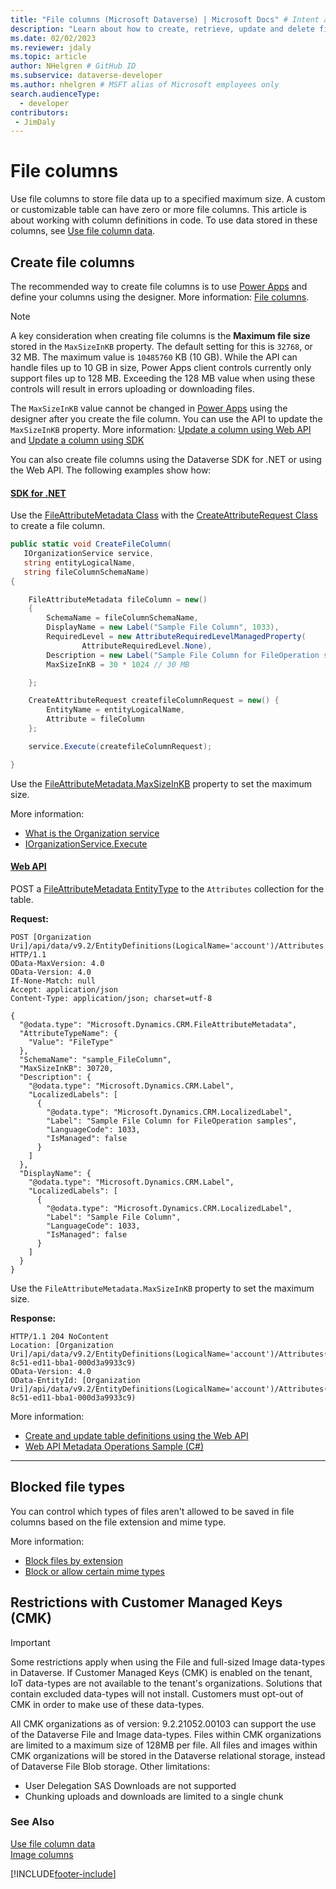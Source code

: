 ```yaml
---
title: "File columns (Microsoft Dataverse) | Microsoft Docs" # Intent and product brand in a unique string of 43-59 chars including spaces
description: "Learn about how to create, retrieve, update and delete file columns using code." # 115-145 characters including spaces. This abstract displays in the search result.
ms.date: 02/02/2023
ms.reviewer: jdaly
ms.topic: article
author: NHelgren # GitHub ID
ms.subservice: dataverse-developer
ms.author: nhelgren # MSFT alias of Microsoft employees only
search.audienceType: 
  - developer
contributors:
 - JimDaly
---
```

# File columns

Use file columns to store file data up to a specified maximum size. A custom or customizable table can have zero or more file columns. This article is about working with column definitions in code. To use data stored in these columns, see [Use file column data](file-column-data.md).

## Create file columns

The recommended way to create file columns is to use [Power Apps](https://make.powerapps.com/?utm_source=padocs&utm_medium=linkinadoc&utm_campaign=referralsfromdoc) and define your columns using the designer. More information: [File columns](../../maker/data-platform/types-of-fields.md#file-columns).

> [!NOTE]
> A key consideration when creating file columns is the **Maximum file size** stored in the `MaxSizeInKB` property. The default setting for this is `32768`, or 32 MB. The maximum value is `10485760` KB (10 GB). While the API can handle files up to 10 GB in size, Power Apps client controls currently only support files up to 128 MB. Exceeding the 128 MB value when using these controls will result in errors uploading or downloading files.
>
> The `MaxSizeInKB` value cannot be changed in [Power Apps](https://make.powerapps.com/?utm_source=padocs&utm_medium=linkinadoc&utm_campaign=referralsfromdoc) using the designer after you create the file column.
> You can use the API to update the `MaxSizeInKB` property. More information: [Update a column using Web API](webapi/create-update-column-definitions-using-web-api.md#update-a-column) and [Update a column using SDK](org-service/metadata-attributemetadata.md#update-a-column)

You can also create file columns using the Dataverse SDK for .NET or using the Web API. The following examples show how:

#### [SDK for .NET](#tab/sdk)

Use the [FileAttributeMetadata Class](xref:Microsoft.Xrm.Sdk.Metadata.FileAttributeMetadata) with the [CreateAttributeRequest Class](xref:Microsoft.Xrm.Sdk.Messages.CreateAttributeRequest) to create a file column.


```csharp
public static void CreateFileColumn(
   IOrganizationService service, 
   string entityLogicalName, 
   string fileColumnSchemaName) 
{

    FileAttributeMetadata fileColumn = new()
    {
        SchemaName = fileColumnSchemaName,
        DisplayName = new Label("Sample File Column", 1033),
        RequiredLevel = new AttributeRequiredLevelManagedProperty(
                AttributeRequiredLevel.None),
        Description = new Label("Sample File Column for FileOperation samples", 1033),
        MaxSizeInKB = 30 * 1024 // 30 MB

    };

    CreateAttributeRequest createfileColumnRequest = new() {
        EntityName = entityLogicalName,
        Attribute = fileColumn                   
    };

    service.Execute(createfileColumnRequest);

}
```

Use the [FileAttributeMetadata.MaxSizeInKB](xref:Microsoft.Xrm.Sdk.Metadata.FileAttributeMetadata.MaxSizeInKB) property to set the maximum size.

More information:

- [What is the Organization service](org-service/overview.md)
- [IOrganizationService.Execute](xref:Microsoft.Xrm.Sdk.IOrganizationService.Execute*)

#### [Web API](#tab/webapi)

POST a [FileAttributeMetadata EntityType](xref:Microsoft.Dynamics.CRM.FileAttributeMetadata) to the `Attributes` collection for the table.

**Request:**

```http
POST [Organization Uri]/api/data/v9.2/EntityDefinitions(LogicalName='account')/Attributes HTTP/1.1
OData-MaxVersion: 4.0
OData-Version: 4.0
If-None-Match: null
Accept: application/json
Content-Type: application/json; charset=utf-8

{
  "@odata.type": "Microsoft.Dynamics.CRM.FileAttributeMetadata",
  "AttributeTypeName": {
    "Value": "FileType"
  },
  "SchemaName": "sample_FileColumn",
  "MaxSizeInKB": 30720,
  "Description": {
    "@odata.type": "Microsoft.Dynamics.CRM.Label",
    "LocalizedLabels": [
      {
        "@odata.type": "Microsoft.Dynamics.CRM.LocalizedLabel",
        "Label": "Sample File Column for FileOperation samples",
        "LanguageCode": 1033,
        "IsManaged": false
      }
    ]
  },
  "DisplayName": {
    "@odata.type": "Microsoft.Dynamics.CRM.Label",
    "LocalizedLabels": [
      {
        "@odata.type": "Microsoft.Dynamics.CRM.LocalizedLabel",
        "Label": "Sample File Column",
        "LanguageCode": 1033,
        "IsManaged": false
      }
    ]
  }
}
```

Use the `FileAttributeMetadata.MaxSizeInKB` property to set the maximum size.

**Response:**

```http
HTTP/1.1 204 NoContent
Location: [Organization Uri]/api/data/v9.2/EntityDefinitions(LogicalName='account')/Attributes(9554c5f9-8c51-ed11-bba1-000d3a9933c9)
OData-Version: 4.0
OData-EntityId: [Organization Uri]/api/data/v9.2/EntityDefinitions(LogicalName='account')/Attributes(9554c5f9-8c51-ed11-bba1-000d3a9933c9)
```

More information:

- [Create and update table definitions using the Web API](webapi/create-update-entity-definitions-using-web-api.md)
- [Web API Metadata Operations Sample (C#)](webapi/samples/webapiservice-metadata-operations.md)

---

## Blocked file types

You can control which types of files aren't allowed to be saved in file columns based on the file extension and mime type.

More information:

- [Block files by extension](files-images-overview.md#block-files-by-extension)
- [Block or allow certain mime types](files-images-overview.md#block-or-allow-certain-mime-types)

## Restrictions with Customer Managed Keys (CMK)

> [!IMPORTANT]
> Some restrictions apply when using the File and full-sized Image data-types in Dataverse. If Customer Managed Keys (CMK) is enabled on the tenant, IoT data-types are not available to the tenant's organizations. Solutions that contain excluded data-types will not install. Customers must opt-out of CMK in order to make use of these data-types.<p/>
> All CMK organizations as of version: 9.2.21052.00103 can support the use of the Dataverse File and Image data-types. Files within CMK organizations are
> limited to a maximum size of 128MB per file. All files and images within CMK organizations will be stored in the Dataverse relational storage, instead of Dataverse File Blob storage.
> Other limitations:
>  - User Delegation SAS Downloads are not supported
>  - Chunking uploads and downloads are limited to a single chunk


<!-- File columns are supported in Power Pages only in the [notes](../../maker/portals/configure-notes.md) (annotation) table. -->

### See Also

[Use file column data](file-column-data.md)<br />
[Image columns](image-attributes.md)

[!INCLUDE[footer-include](../../includes/footer-banner.md)]
